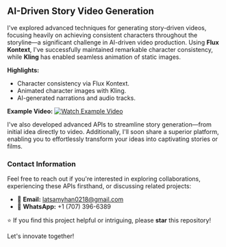 ## AI-Driven Story Video Generation

I've explored advanced techniques for generating story-driven videos, focusing heavily on achieving consistent characters throughout the storyline—a significant challenge in AI-driven video production. Using **Flux Kontext**, I've successfully maintained remarkable character consistency, while **Kling** has enabled seamless animation of static images.

**Highlights:**

* Character consistency via Flux Kontext.
* Animated character images with Kling.
* AI-generated narrations and audio tracks.

**Example Video:**
[![Watch Example Video](https://github.com/lathan218/Vimmerse-Studio/blob/main/AI-Story.jpg?raw=true)](https://dev-media.vimmerse.net/vimmerse-test-user/batch/548aae63-fcd1-4c80-b739-62ef7002b6f1/story/2/548aae63-fcd1-4c80-b739-62ef7002b6f1.mp4)

I've also developed advanced APIs to streamline story generation—from initial idea directly to video. Additionally, I'll soon share a superior platform, enabling you to effortlessly transform your ideas into captivating stories or films.

### Contact Information

Feel free to reach out if you're interested in exploring collaborations, experiencing these APIs firsthand, or discussing related projects:

* 📧 **Email:** [latsamyhan0218@gmail.com](mailto:latsamyhan0218@gmail.com)
* 📱 **WhatsApp:** +1 (707) 396-6389

⭐ If you find this project helpful or intriguing, please **star** this repository!

Let's innovate together!
